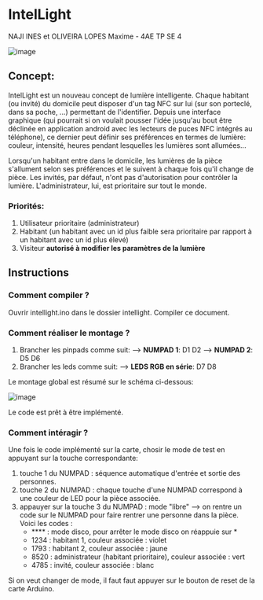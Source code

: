 # **IntelLight**
NAJI INES et OLIVEIRA LOPES Maxime - 4AE TP SE 4

![image](https://github.com/Moliveiralo/BECppObjetsConnectes/assets/133717115/c3eb05d3-3a6d-4b9f-8f24-57b10fc4de82)


## Concept:
IntelLight est un nouveau concept de lumière intelligente. Chaque habitant (ou invité) du domicile peut disposer d'un tag NFC sur lui (sur son porteclé, dans sa poche, ...) permettant de l'identifier. Depuis une interface graphique (qui pourrait si on voulait pousser l'idée jusqu'au bout être déclinée en application android avec les lecteurs de puces NFC intégrés au téléphone), ce dernier peut définir ses préférences en termes de lumière: couleur, intensité, heures pendant lesquelles les lumières sont allumées...

Lorsqu'un habitant entre dans le domicile, les lumières de la pièce s'allument selon ses préférences et le suivent à chaque fois qu'il change de pièce. Les invités, par défaut, n'ont pas d'autorisation pour contrôler la lumière. L'administrateur, lui, est prioritaire sur tout le monde.

### Priorités:
1. Utilisateur prioritaire (administrateur)
2. Habitant (un habitant avec un id plus faible sera prioritaire par rapport à un habitant avec un id plus élevé)
3. Visiteur **autorisé à modifier les paramètres de la lumière**

## Instructions
### **Comment compiler ?**
Ouvrir intellight.ino dans le dossier intellight. 
Compiler ce document.

### **Comment réaliser le montage ?**
1) Brancher les pinpads comme suit:
--> **NUMPAD 1**: D1 D2
--> **NUMPAD 2**: D5 D6
2) Brancher les leds comme suit:
--> **LEDS RGB en série**: D7 D8

Le montage global est résumé sur le schéma ci-dessous:

![image](https://github.com/Moliveiralo/IntelLight--OLIVEIRA-LOPES-Maxime--NAJI-Ines/assets/133717115/d423b9ec-6c02-49a0-b3fa-7fc06da8e15b)

Le code est prêt à être implémenté. 

### **Comment intéragir ?**
Une fois le code implémenté sur la carte, chosir le mode de test en appuyant sur la touche correspondante:
1) touche 1 du NUMPAD : séquence automatique d'entrée et sortie des personnes.
2) touche 2 du NUMPAD : chaque touche d'une NUMPAD correspond à une couleur de LED pour la pièce associée.
3) appauyer sur la touche 3 du NUMPAD : mode "libre" --> on rentre un code sur le NUMPAD pour faire rentrer une personne dans la pièce. Voici les codes : 
   - **** : mode disco, pour arrêter le mode disco on réappuie sur *
   - 1234 : habitant 1, couleur associée : violet
   - 1793 : habitant 2, couleur associée : jaune
   - 8520 : administrateur (habitant prioritaire), couleur associée : vert
   - 4785 : invité, couleur associée : blanc 

Si on veut changer de mode, il faut faut appuyer sur le bouton de reset de la carte Arduino. 
